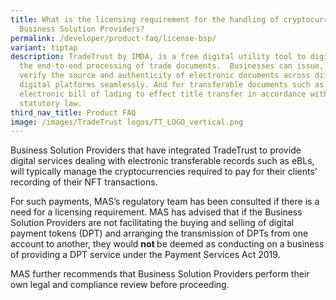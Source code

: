 ```yaml
---
title: What is the licensing requirement for the handling of cryptocurrency by
  Business Solution Providers?
permalink: /developer/product-faq/license-bsp/
variant: tiptap
description: TradeTrust by IMDA, is a free digital utility tool to digitalise
  the end-to-end processing of trade documents.  Businesses can issue, exchange,
  verify the source and authenticity of electronic documents across different
  digital platforms seamlessly. And for transferable documents such as
  electronic bill of lading to effect title transfer in accordance with
  statutory law.
third_nav_title: Product FAQ
image: /images/TradeTrust logos/TT_LOGO_vertical.png
---
```

<p>Business Solution Providers that have integrated TradeTrust to provide
digital services dealing with electronic transferable records such as eBLs,
will typically manage the cryptocurrencies required to pay for their clients’
recording of their NFT transactions.</p>
<p>For such payments, MAS’s regulatory team has been consulted if there is
a need for a licensing requirement. MAS has advised that if the Business
Solution Providers are not facilitating the buying and selling of digital
payment tokens (DPT) and arranging the transmission of DPTs from one account
to another, they would <strong>not </strong>be deemed as conducting on a
business of providing a DPT service under the Payment Services Act 2019.</p>
<p>MAS further recommends that Business Solution Providers perform their
own legal and compliance review before proceeding.</p>